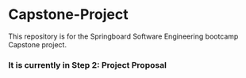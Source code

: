 # Capstone-Project

This repository is for the Springboard Software Engineering bootcamp Capstone project.

### It is currently in Step 2: Project Proposal
